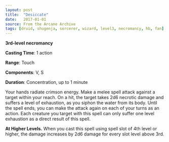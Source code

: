 ```yaml
---
layout: post
title:  "Desiccate"
date:   2017-01-01
source: From the Arcane Archive
tags: [druid, shugenja, sorcerer, wizard, level3, necromancy, hb, fan]
---
```


**3rd-level necromancy**

**Casting Time**: 1 action

**Range**: Touch

**Components**: V, S

**Duration**: Concentration, up to 1 minute

Your hands radiate crimson energy. Make a melee spell attack against a target within your reach. On a hit, the target takes 2d6 necrotic damage and suffers a level of exhaustion, as you siphon the water from its body. Until the spell ends, you can make the attack again on each of your turns as an action. Each creature you target with this spell can only suffer one level exhaustion as a direct result of this spell.

**At Higher Levels.** When you cast this spell using spell slot of 4th level or higher, the damage increases by 2d6 damage for every slot level above 3rd.
